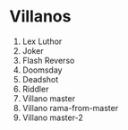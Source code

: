 
# Villanos

1. Lex Luthor
2. Joker
3. Flash Reverso
4. Doomsday
5. Deadshot
6. Riddler
7. Villano master
8. Villano rama-from-master
9. Villano master-2
